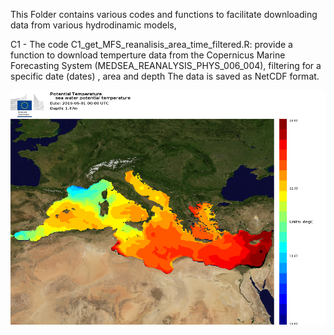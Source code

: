 This Folder contains various codes and functions to facilitate downloading data from various hydrodinamic models,

C1 - The code C1_get_MFS_reanalisis_area_time_filtered.R:
provide a function to download temperture data from the Copernicus Marine Forecasting System (MEDSEA_REANALYSIS_PHYS_006_004), filtering for a specific date (dates) , area and depth
The data is saved as NetCDF format.

![See an image sample of the copernicus MFS data](https://raw.githubusercontent.com/D-Alvarez-Berastegui/Operational_Fisheries_Oceanography/master/get_OO_data/Screenshot_sst_mfs.png)
